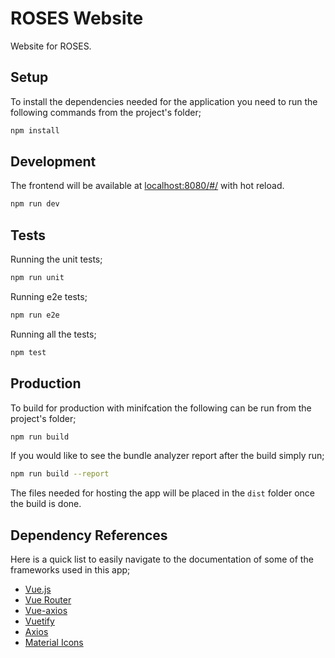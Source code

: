 # ROSES Website

Website for ROSES.

## Setup

To install the dependencies needed for the application you need to run the following commands
from the project's folder;

``` bash
npm install
```

## Development

The frontend will be available at [localhost:8080/#/](http://localhost:8080/#/) with hot
reload.

``` bash
npm run dev
```

## Tests

Running the unit tests;

``` bash
npm run unit
```

Running e2e tests;

``` bash
npm run e2e
```

Running all the tests;

``` bash
npm test
```

## Production

To build for production with minifcation the following can be run from the project's
folder;

``` bash
npm run build
```

If you would like  to see the bundle analyzer report after the build simply run;

``` bash
npm run build --report
```

The files needed for hosting the app will be placed in the `dist` folder once the build is done.

## Dependency References

Here is a quick list to easily navigate to the documentation of some of the frameworks used in this
app;

 * [Vue.js](https://vuejs.org/)
 * [Vue Router](https://router.vuejs.org/en/)
 * [Vue-axios](https://github.com/imcvampire/vue-axios)
 * [Vuetify](https://vuetifyjs.com/)
 * [Axios](https://github.com/axios/axios)
 * [Material Icons](https://material.io/icons/)
